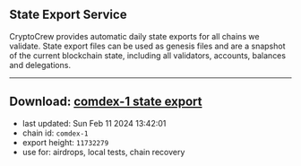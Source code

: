 ## State Export Service
CryptoCrew provides automatic daily state exports for all chains we validate. State export files can be used as genesis files and are a snapshot of the current blockchain state, including all validators, accounts, balances and delegations.

---
**Download: [comdex-1 state export](https://dl.ccvalidators.com/SERVICE/comdex/comdex-1_export_11732279.json)**
---

- last updated: Sun Feb 11 2024 13:42:01
- chain id: `comdex-1`
- export height: `11732279`
- use for: airdrops, local tests, chain recovery
